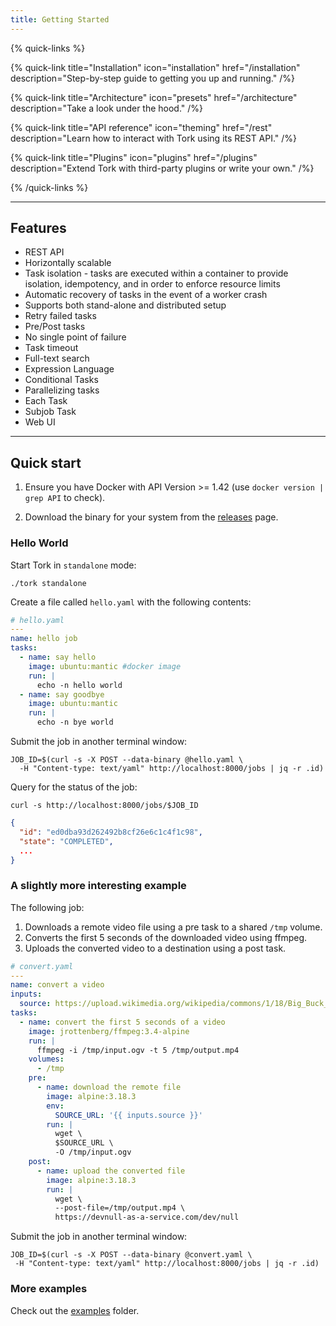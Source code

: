 ```yaml
---
title: Getting Started
---
```


{% quick-links %}

{% quick-link title="Installation" icon="installation" href="/installation" description="Step-by-step guide to getting you up and running." /%}

{% quick-link title="Architecture" icon="presets" href="/architecture" description="Take a look under the hood." /%}

{% quick-link title="API reference" icon="theming" href="/rest" description="Learn how to interact with Tork using its REST API." /%}

{% quick-link title="Plugins" icon="plugins" href="/plugins" description="Extend Tork with third-party plugins or write your own." /%}

{% /quick-links %}

---

## Features

- REST API
- Horizontally scalable
- Task isolation - tasks are executed within a container to provide isolation, idempotency, and in order to enforce resource limits
- Automatic recovery of tasks in the event of a worker crash
- Supports both stand-alone and distributed setup
- Retry failed tasks
- Pre/Post tasks
- No single point of failure
- Task timeout
- Full-text search
- Expression Language
- Conditional Tasks
- Parallelizing tasks
- Each Task
- Subjob Task
- Web UI

---

## Quick start

1. Ensure you have Docker with API Version >= 1.42 (use `docker version | grep API` to check).

2. Download the binary for your system from the [releases](https://github.com/runabol/tork/releases/latest) page.

### Hello World

Start Tork in `standalone` mode:

```shell
./tork standalone
```

Create a file called `hello.yaml` with the following contents:

```yaml
# hello.yaml
---
name: hello job
tasks:
  - name: say hello
    image: ubuntu:mantic #docker image
    run: |
      echo -n hello world
  - name: say goodbye
    image: ubuntu:mantic
    run: |
      echo -n bye world
```

Submit the job in another terminal window:

```shell
JOB_ID=$(curl -s -X POST --data-binary @hello.yaml \
  -H "Content-type: text/yaml" http://localhost:8000/jobs | jq -r .id)
```

Query for the status of the job:

```shell
curl -s http://localhost:8000/jobs/$JOB_ID
```

```json
{
  "id": "ed0dba93d262492b8cf26e6c1c4f1c98",
  "state": "COMPLETED",
  ...
}
```

### A slightly more interesting example

The following job:

1. Downloads a remote video file using a pre task to a shared `/tmp` volume.
2. Converts the first 5 seconds of the downloaded video using ffmpeg.
3. Uploads the converted video to a destination using a post task.

```yaml
# convert.yaml
---
name: convert a video
inputs:
  source: https://upload.wikimedia.org/wikipedia/commons/1/18/Big_Buck_Bunny_Trailer_1080p.ogv
tasks:
  - name: convert the first 5 seconds of a video
    image: jrottenberg/ffmpeg:3.4-alpine
    run: |
      ffmpeg -i /tmp/input.ogv -t 5 /tmp/output.mp4
    volumes:
      - /tmp
    pre:
      - name: download the remote file
        image: alpine:3.18.3
        env:
          SOURCE_URL: '{{ inputs.source }}'
        run: |
          wget \
          $SOURCE_URL \
          -O /tmp/input.ogv
    post:
      - name: upload the converted file
        image: alpine:3.18.3
        run: |
          wget \
          --post-file=/tmp/output.mp4 \
          https://devnull-as-a-service.com/dev/null
```

Submit the job in another terminal window:

```shell
JOB_ID=$(curl -s -X POST --data-binary @convert.yaml \
 -H "Content-type: text/yaml" http://localhost:8000/jobs | jq -r .id)
```

### More examples

Check out the [examples](https://github.com/runabol/tork/tree/main/examples) folder.
